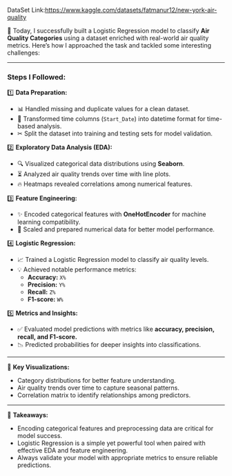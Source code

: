 DataSet Link:https://www.kaggle.com/datasets/fatmanur12/new-york-air-quality

🚀 Today, I successfully built a Logistic Regression model to classify **Air Quality Categories** using a dataset enriched with real-world air quality metrics. Here’s how I approached the task and tackled some interesting challenges:  

---

### **Steps I Followed:**
1️⃣ **Data Preparation:**
   - 📊 Handled missing and duplicate values for a clean dataset.
   - 🧹 Transformed time columns (`Start_Date`) into datetime format for time-based analysis.
   - ✂ Split the dataset into training and testing sets for model validation.

2️⃣ **Exploratory Data Analysis (EDA):**
   - 🔍 Visualized categorical data distributions using **Seaborn**.
   - ⏳ Analyzed air quality trends over time with line plots.
   - 🔥 Heatmaps revealed correlations among numerical features.

3️⃣ **Feature Engineering:**
   - ✨ Encoded categorical features with **OneHotEncoder** for machine learning compatibility.
   - 🔧 Scaled and prepared numerical data for better model performance.

4️⃣ **Logistic Regression:**
   - 📈 Trained a Logistic Regression model to classify air quality levels.
   - 💡 Achieved notable performance metrics:
     - **Accuracy:** `X%`
     - **Precision:** `Y%`
     - **Recall:** `Z%`
     - **F1-score:** `W%`

5️⃣ **Metrics and Insights:**
   - ✅ Evaluated model predictions with metrics like **accuracy, precision, recall, and F1-score.**
   - 📉 Predicted probabilities for deeper insights into classifications.

---

🎨 **Key Visualizations:** 
- Category distributions for better feature understanding.
- Air quality trends over time to capture seasonal patterns.
- Correlation matrix to identify relationships among predictors.

---

📌 **Takeaways:**
- Encoding categorical features and preprocessing data are critical for model success.
- Logistic Regression is a simple yet powerful tool when paired with effective EDA and feature engineering.
- Always validate your model with appropriate metrics to ensure reliable predictions.




